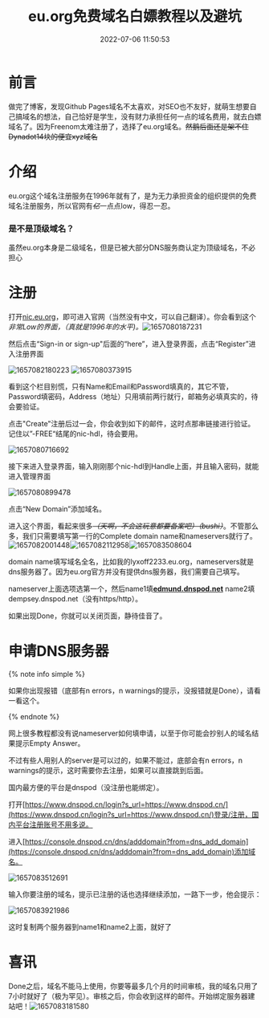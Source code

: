 ﻿---
title: eu.org免费域名白嫖教程以及避坑
tags:
  - 网络
  - 博客搭建
  - 白嫖
  - 干货教程
  - 推荐文章
  - 热门文章
categories:
  - 白嫖教程
description: eu.org域名注册教程
cover: https://bu.dusays.com/2022/09/01/63103a6ec8591.webp
swiper_index: 1
abbrlink: aedd05c3
date: 2022-07-06 11:50:53
updated: 2022-09-01 13:06:47
---

# 前言

做完了博客，发现Github Pages域名不太喜欢，对SEO也不友好，就萌生想要自己搞域名的想法，自己恰好是学生，没有财力承担任何一点的域名费用，就去白嫖域名了。因为Freenom太难注册了，选择了eu.org域名。~~然鹅后面还是架不住Dynadot14块的便宜xyz域名~~

# 介绍

eu.org这个域名注册服务在1996年就有了，是为无力承担资金的组织提供的免费域名注册服务，所以官网有~~*亿*~~一点点low，得忍一忍。

### 是不是顶级域名？

虽然eu.org本身是二级域名，但是已被大部分DNS服务商认定为顶级域名，不必担心

# 注册

打开[nic.eu.org](https://nic.eu.org)，即可进入官网（当然没有中文，可以自己翻译）。你会看到这个*非常Low的界面，（真就是1996年的水平)。*![1657080187231](https://cdn1.tianli0.top/gh/LYXOfficial/LYXOfficial.github.io/image/eu-org免费域名白嫖教程以及避坑/1657080187231.png)

然后点击“Sign-in or sign-up"后面的“here”，进入登录界面，点击“Register”进入注册界面

![1657082180223](https://cdn1.tianli0.top/gh/LYXOfficial/LYXOfficial.github.io/image/eu-org免费域名白嫖教程以及避坑/1657082180223.png)    ![1657080373915](https://cdn1.tianli0.top/gh/LYXOfficial/LYXOfficial.github.io/image/eu-org免费域名白嫖教程以及避坑/1657080373915.png)

看到这个栏目别慌，只有Name和Email和Password填真的，其它不管，Password填密码，Address（地址）只用填前两行就行，邮箱务必填真实的，待会要验证。

点击"Create"注册后过一会，你会收到如下的邮件，这时点那串链接进行验证。记住以”-FREE“结尾的nic-hdl，待会要用。

![1657080716692](https://cdn1.tianli0.top/gh/LYXOfficial/LYXOfficial.github.io/image/eu-org免费域名白嫖教程以及避坑/1657080716692.png)

接下来进入登录界面，输入刚刚那个nic-hdl到Handle上面，并且输入密码，就能进入管理界面

![1657080899478](https://cdn1.tianli0.top/gh/LYXOfficial/LYXOfficial.github.io/image/eu-org免费域名白嫖教程以及避坑/1657080899478.png)

点击“New Domain”添加域名。

进入这个界面，看起来很多~~*（天啊，不会这玩意都要备案吧）（bushi）*~~。不管那么多，我们只需要填写第一行的Complete domain name和nameservers就行了。![1657082001448](https://cdn1.tianli0.top/gh/LYXOfficial/LYXOfficial.github.io/image/eu-org免费域名白嫖教程以及避坑/1657082001448.png)![1657082112958](https://cdn1.tianli0.top/gh/LYXOfficial/LYXOfficial.github.io/image/eu-org免费域名白嫖教程以及避坑/1657082112958.png)![1657083508604](https://cdn1.tianli0.top/gh/LYXOfficial/LYXOfficial.github.io/image/eu-org免费域名白嫖教程以及避坑/1657083508604.png)

domain name填写域名全名，比如我的lyxoff2233.eu.org，nameservers就是dns服务器了。因为eu.org官方并没有提供dns服务器，我们需要自己填写。

nameserver上面选项选第一个，然后name1填[**edmund.dnspod.net**](https://link.zhihu.com/?target=http%3A//edmund.dnspod.net) name2填dempsey.dnspod.net（没有https/http）。

如果出现Done，你就可以关闭页面，静待佳音了。

# 申请DNS服务器

{% note info simple %}

如果你出现报错（底部有n errors，n warnings的提示，没报错就是Done），请看一看这个。

{% endnote %}

网上很多教程都没有说nameserver如何填申请，以至于你可能会抄别人的域名结果提示Empty Answer。

不过有些人用别人的server是可以过的，如果不能过，底部会有n errors，n warnings的提示，这时需要你去注册，如果可以直接跳到后面。

国内最方便的平台是dnspod（没注册也能绑定）。

打开[https://www.dnspod.cn/login?s_url=https://www.dnspod.cn/](https://www.dnspod.cn/login?s_url=https://www.dnspod.cn/)登录/注册，国内平台注册账号不用多说。

进入[https://console.dnspod.cn/dns/adddomain?from=dns_add_domain](https://console.dnspod.cn/dns/adddomain?from=dns_add_domain)添加域名。

![1657083512691](https://cdn1.tianli0.top/gh/LYXOfficial/LYXOfficial.github.io/image/eu-org免费域名白嫖教程以及避坑/1657083512691.png)

输入你要注册的域名，提示已注册的话也选择继续添加，一路下一步，他会提示：

![1657083921986](https://cdn1.tianli0.top/gh/LYXOfficial/LYXOfficial.github.io/image/eu-org免费域名白嫖教程以及避坑/1657083921986.png)

这时复制两个服务器到name1和name2上面，就好了

# 喜讯

Done之后，域名不能马上使用，你要等最多几个月的时间审核，我的域名只用了7小时就好了（极为罕见）。审核之后，你会收到这样的邮件。开始绑定服务器建站吧！![1657083181580](https://cdn1.tianli0.top/gh/LYXOfficial/LYXOfficial.github.io/image/eu-org免费域名白嫖教程以及避坑/1657083181580.png)
